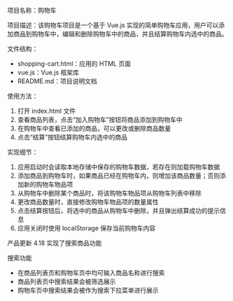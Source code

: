 项目名称：购物车

项目描述：该购物车项目是一个基于 Vue.js 实现的简单购物车应用，用户可以添加商品到购物车中，编辑和删除购物车中的商品，并且结算购物车内选中的商品。

文件结构：

- shopping-cart.html：应用的 HTML 页面
- vue.js：Vue.js 框架库
- README.md：项目说明文档

使用方法：

1. 打开 index.html 文件
2. 查看商品列表，点击“加入购物车”按钮将商品添加到购物车中
3. 在购物车中查看已添加的商品，可以更改或删除商品数量
4. 点击“结算”按钮结算购物车内选中的商品

实现细节：

1. 应用启动时会读取本地存储中保存的购物车数据，若存在则加载购物车数据
2. 添加商品到购物车时，如果商品已经在购物车内，则增加该商品数量；否则添加新的购物车物品项
3. 从购物车中删除某个商品时，将该购物车物品项从购物车列表中移除
4. 更改商品数量时，直接修改购物车物品项的数量属性
5. 点击结算按钮后，将选中的商品从购物车中删除，并且弹出结算成功的提示信息
6. 应用关闭时使用 localStorage 保存当前购物车内容



产品更新 4.18
实现了搜索商品功能

搜索功能

- 在商品列表页和购物车页中均可输入商品名称进行搜索
- 商品列表页中搜索结果会被筛选展示
- 购物车页中搜索结果会被作为搜索下拉菜单进行展示


